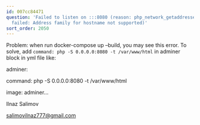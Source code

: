 ```yaml
---
id: 007cc84471
question: 'Failed to listen on :::8080 (reason: php_network_getaddresses: getaddrinfo
  failed: Address family for hostname not supported)'
sort_order: 2050
---
```


Problem: when run docker-compose up –build, you may see this error. To solve, add `command: php -S 0.0.0.0:8080 -t /var/www/html` in adminer block in yml file like:

adminer:

command: php -S 0.0.0.0:8080 -t /var/www/html

image: adminer…

Ilnaz Salimov

[salimovilnaz777@gmail.com](mailto:salimovilnaz777@gmail.com)

